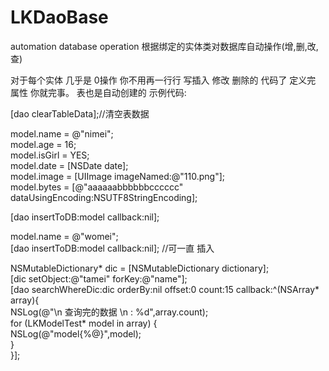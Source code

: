 LKDaoBase
=========

automation database operation 根据绑定的实体类对数据库自动操作(增,删,改,查)

对于每个实体 几乎是 0操作   你不用再一行行 写插入 修改 删除的 代码了  定义完 属性 你就完事。 表也是自动创建的
示例代码:

  [dao clearTableData];//清空表数据  
     
   model.name = @"nimei";  
   model.age = 16;  
   model.isGirl = YES;  
   model.date = [NSDate date];  
   model.image = [UIImage imageNamed:@"110.png"];  
   model.bytes = [@"aaaaaabbbbbbcccccc" dataUsingEncoding:NSUTF8StringEncoding];  
  
   [dao insertToDB:model callback:nil];  
  
   model.name = @"womei";  
   [dao insertToDB:model callback:nil];  //可一直 插入  

   NSMutableDictionary* dic = [NSMutableDictionary dictionary];  
   [dic setObject:@"tamei" forKey:@"name"];  
   [dao searchWhereDic:dic orderBy:nil offset:0 count:15 callback:^(NSArray* array){  
       NSLog(@"\n 查询完的数据 \n : %d",array.count);  
       for (LKModelTest* model in array) {  
           NSLog(@"model{%@}",model);  
       }  
   }];  
